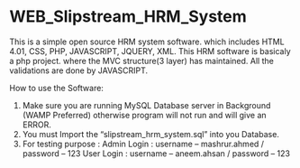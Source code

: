 # WEB_Slipstream_HRM_System

This is a simple open source HRM system software. which includes HTML 4.01, CSS, PHP, JAVASCRIPT, JQUERY, XML.
This HRM software is basicaly a php project. where the MVC structure(3 layer) has maintained. All the validations are done by JAVASCRIPT. 

How to use the Software:

1.	Make sure you are running MySQL Database server in Background (WAMP Preferred) otherwise program will not run and will give an ERROR.
2.	You must Import the “slipstream_hrm_system.sql” into you Database.
3.	For testing purpose : 
Admin Login :  username – mashrur.ahmed / password – 123
User Login :  username – aneem.ahsan / password – 123
